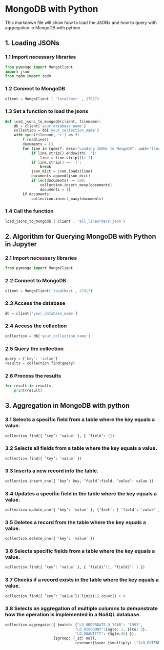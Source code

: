 # MongoDB with Python
This markdown file will show how to load the JSONs and how to query with aggregation in MongoDB with python.

## 1. Loading JSONs
### 1.1 Import necessary libraries
```python
from pymongo import MongoClient
import json
from tqdm import tqdm
```
### 1.2 Connect to MongoDB
```python
client = MongoClient ( 'localhost' , 27017)
```

### 1.3 Set a function to load the jsons
```python
def load_jsons_to_mongodb(client, filename):
    db = client['your_database_name']
    collection = db['your_collection_name']
    with open(filename, 'r') as f:
        f.readline()
        documents = []
        for line in tqdm(f, desc="Loading JSONs to MongoDB", unit="line"):
            if line.strip().endswith(','):
                line = line.strip()[:-1]
            if line.strip() == ']':
                break
            json_dict = json.loads(line)
            documents.append(json_dict)
            if len(documents) >= 500:  
                collection.insert_many(documents)
                documents = []
        if documents:
            collection.insert_many(documents)
```

### 1.4 Call the function
```python
load_jsons_to_mongodb ( client , 'all_lineorders.json')
```

## 2. Algorithm for Querying MongoDB with Python in Jupyter
### 2.1 Import necessary libraries
```python
from pymongo import MongoClient
```
### 2.2 Connect to MongoDB
```python
client = MongoClient('localhost', 27017)
```
### 2.3 Access the database
```python
db = client['your_database_name']
```

### 2.4 Access the collection
```python
collection = db['your_collection_name']
```
### 2.5 Query the collection
```python
query = {'key': 'value'}
results = collection.find(query)
```

### 2.6 Process the results
```python
for result in results:
    print(result)
```

## 3. Aggregation in MongoDB with python
### 3.1 Selects a specific field from a table where the key equals a value.
```python
collection.find({ ’key’: ’value’ }, { ’field’: 1})
```
### 3.2 Selects all fields from a table where the key equals a value.
```python
collection.find({ ’key’: ’value’ })
```
### 3.3 Inserts a new record into the table.
```python
collection.insert_one({ ’key’: key, ’field’:field, ’value’: value })
```

### 3.4 Updates a specific field in the table where the key equals a value.
```python
collection.update_one({ ’key’: ’value’ }, {’$set’: { ’field’: ’value’ } })
```

### 3.5 Deletes a record from the table where the key equals a value.
```python
collection.delete_one({ ’key’: ’value’ })
```
### 3.6 Selects specific fields from a table where the key equals a value.
```python
collection.find({ ’key’: ’value’ }, { ’field1’:1, ’field2’: 1 })
```
### 3.7 Checks if a record exists in the table where the key equals a value.
```python
collection.find({ ’key’: ’value’}).limit(1).count() > 0
```
### 3.8 Selects an aggregation of multiple columns to demonstrate how the operation is implemented in a NoSQL database.
```python
collection.aggregate([{ $match: {"LO_ORDERDATE.D_YEAR": "1993",
                                "LO_DISCOUNT":{$gte: 1, $lte: 3},
                                "LO_QUANTITY": {$gte:25} }},
                      {$group: {_id: null,
                                revenue:{$sum: {$multiply: ["$LO_EXTENDEDPRICE","$LO_DISCOUNT"]}}}}]);
```

